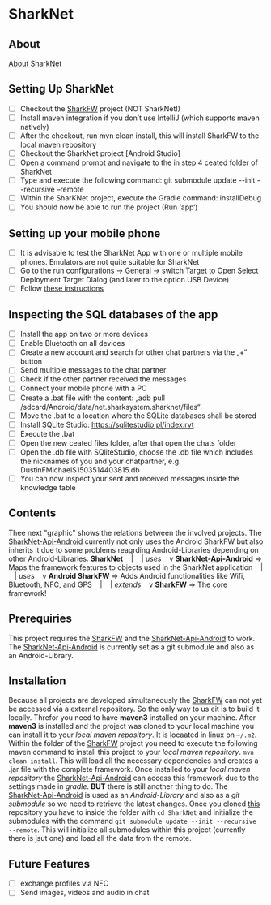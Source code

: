 # SharkNet

## About
[About SharkNet][4]

## Setting Up SharkNet
  - [ ] Checkout the [SharkFW][2] project (NOT SharkNet!)
  - [ ] Install maven integration if you don’t use IntelliJ (which supports maven natively)
  - [ ] After the checkout, run mvn clean install, this will install SharkFW to the local maven repository
  - [ ] Checkout the SharkNet project [Android Studio]
  - [ ] Open a command prompt and navigate to the in step 4 ceated folder of SharkNet
  - [ ] Type and execute the following command: git submodule update --init --recursive –remote
  - [ ] Within the SharKNet project, execute the Gradle command: installDebug
  - [ ] You should now be able to run the project (Run ‘app‘)

## Setting up your mobile phone
  - [ ] It is advisable to test the SharkNet App with one or multiple mobile phones. Emulators are not quite suitable for SharkNet
  - [ ] Go to the run configurations -> General -> switch Target to Open Select Deployment Target Dialog (and later to the option USB Device)
  - [ ] Follow [these instructions][5]

## Inspecting the SQL databases of the app
  - [ ] Install the app on two or more devices
  - [ ] Enable Bluetooth on all devices
  - [ ] Create a new account and search for other chat partners via the „+“ button
  - [ ] Send multiple messages to the chat partner
  - [ ] Check if the other partner received the messages
  - [ ] Connect your mobile phone with a PC
  - [ ] Create a .bat file with the content: „adb pull /sdcard/Android/data/net.sharksystem.sharknet/files“
  - [ ] Move the .bat to a location where the SQLite databases shall be stored
  - [ ] Install SQLite Studio: https://sqlitestudio.pl/index.rvt
  - [ ] Execute the .bat
  - [ ] Open the new ceated files folder, after that open the chats folder
  - [ ] Open the .db file with SQliteStudio, choose the .db file which includes the nicknames of you and your chatpartner, e.g. DustinFMichaelS1503514403815.db
  - [ ] You can now inspect your sent and received messages inside the knowledge table

## Contents
Thee next "graphic" shows the relations between the involved projects. The [SharkNet-Api-Android][1] currently not only uses the Android SharkFW but also inherits it due to some problems reagrding Android-Libraries depending on other Android-Libraries.
**SharkNet**
&nbsp;&nbsp;&nbsp;|
&nbsp;&nbsp;&nbsp;|  *uses*
&nbsp;&nbsp;&nbsp;v
**[SharkNet-Api-Android][1]** => Maps the framework features to objects used in the SharkNet application
&nbsp;&nbsp;&nbsp;|
&nbsp;&nbsp;&nbsp;|  *uses*
&nbsp;&nbsp;&nbsp;v
**Android SharkFW** => Adds Android functionalities like Wifi, Bluetooth, NFC, and GPS
&nbsp;&nbsp;&nbsp;|
&nbsp;&nbsp;&nbsp;|  *extends*
&nbsp;&nbsp;&nbsp;v
**[SharkFW][2]** => The core framework!

## Prerequiries
This project requires the [SharkFW][2] and the [SharkNet-Api-Android][1] to work. The [SharkNet-Api-Android][1] is currently set as a git submodule and also as an Android-Library.

## Installation
Because all projects are developed simultaneously the [SharkFW][2] can not yet be accessed via a external repository. So the only way to us eit is to build it locally. Threfor you need to have **maven3** installed on your machine. After **maven3** is installed and the project was cloned to your local machine you can install it to your *local maven repository*. It is locaated in linux on `~/.m2`. Within the folder of the [SharkFW][2] project you need to execute the following maven command to install this project to your *local maven repository*. `mvn clean install`. This will load all the necessary dependencies and creates a .jar file with the complete framework. Once installed to your *local maven repository* the [SharkNet-Api-Android][1] can access this framework due to the settings made in *gradle*.
**BUT** there is still another thing to do. The [SharkNet-Api-Android][1] is used as an *Android-Library* and also as a *git submodule* so we need to retrieve the latest changes. Once you cloned [this][3] repository you have to inside the folder with `cd SharkNet` and initialize the submodules with the command `git submodule update --init --recursive --remote`. This will initialize all submodules within this project (currently there is jsut one) and load all the data from the remote.

## Future Features
  - [ ] exchange profiles via NFC
  - [ ] Send images, videos and audio in chat

[1]: https://github.com/SharedKnowledge/SharkNet-Api-Android
[2]: https://github.com/SharedKnowledge/SharkFW
[3]: https://github.com/SharedKnowledge/SharkNet
[4]: http://sharedknowledge.github.io/#sharknet
[5]: https://developer.android.com/studio/run/device.html